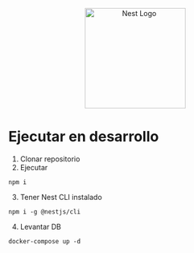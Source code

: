<p align="center">
  <a href="http://nestjs.com/" target="blank"><img src="https://nestjs.com/img/logo-small.svg" width="200" alt="Nest Logo" /></a>
</p>

[circleci-image]: https://img.shields.io/circleci/build/github/nestjs/nest/master?token=abc123def456
[circleci-url]: https://circleci.com/gh/nestjs/nest

# Ejecutar en desarrollo

1. Clonar repositorio
2. Ejecutar
```
npm i
```

3. Tener Nest CLI instalado
```
npm i -g @nestjs/cli
```

4. Levantar DB
```
docker-compose up -d
```
